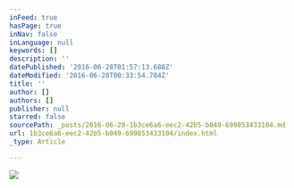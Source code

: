 ```yaml
---
inFeed: true
hasPage: true
inNav: false
inLanguage: null
keywords: []
description: ''
datePublished: '2016-06-28T01:57:13.688Z'
dateModified: '2016-06-28T00:33:54.784Z'
title: ''
author: []
authors: []
publisher: null
starred: false
sourcePath: _posts/2016-06-28-1b3ce6a6-eec2-42b5-b049-699853433104.md
url: 1b3ce6a6-eec2-42b5-b049-699853433104/index.html
_type: Article

---
```

![](https://the-grid-user-content.s3-us-west-2.amazonaws.com/30347819-0f30-4633-8b16-caa9dbfa8b80.jpg)
